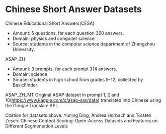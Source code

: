 # Chinese Short Answer Datasets

Chinese Educational Short Answers(CESA)

- Amount: 5 questions, for each question 360 answers. 
- Domain: physics and computer science
- Source: students in the computer science department of Zhengzhou University. 


ASAP_ZH
- Amount: 3 prompts, for each prompt 314 answers.
- Domain: science
- Source: students in high school from grades 9-12, collected by BasicFinder.

ASAP_ZH_MT
Original ASAP dataset in prompt 1, 2 and 10(https://www.kaggle.com/c/asap-sas/data) translated into Chinese using the Google Translate API.



Citation for datasets above: 
Yuning Ding, Andrea Horbach and Torsten Zesch: Chinese Content Scoring: Open-Access Datasets and Features on Different Segmentation Levels